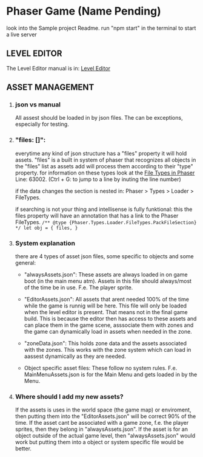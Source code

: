 # Phaser Game (Name Pending)

look into the Sample project Readme.
run "npm start" in the terminal to start a live server

## LEVEL EDITOR

The Level Editor manual is in:
[Level Editor](src\Objects\Systems\LevelEditor_Manual.txt)

## ASSET MANAGEMENT

1. ### json vs manual

   All assest should be loaded in by json files.
   The can be exceptions, especially for testing.

2. ### "files: []":

   everytime any kind of json structure has a "files" property it will hold assets.
   "files" is a built in system of phaser that recognizes all objects in the "files" list as assets add will process them according to their "type" property.
   for information on these types look at the [File Types in Phaser](node_modules\phaser\types\phaser.d.ts) Line: 63002.
   (Ctrl + G: to jump to a line by inuting the line number)

   if the data changes the section is nested in:
   Phaser > Types > Loader > FileTypes.

   if searching is not your thing and intellisense is fully funktional:
   this the files property will have an annotation that has a link to the Phaser FileTypes.
   `/** @type {Phaser.Types.Loader.FileTypes.PackFileSection} */ let obj = { files, } `

3. ### System explanation

   there are 4 types of asset json files, some specific to objects and some general:

   - "alwaysAssets.json":
     These assets are always loaded in on game boot (in the main menu atm).
     Assets in this file should always/most of the time be in use. F.e. The player sprite.
   - "EditorAssets.json":
     All assets that arent needed 100% of the time while the game is runnig will be here.
     This file will only be loaded when the level editor is present.
     That means not in the final game build.
     This is because the editor then has access to these assets and can place them in the game scene, asssociate them with zones and the game can dynamically load in assets when needed in the zone.
   - "zoneData.json":
     This holds zone data and the assets associated with the zones.
     This works with the zone system which can load in aassest dynamically as they are needed.

   - Object specific asset files:
     These follow no system rules.
     F.e. MainMenuAssets.json is for the Main Menu and gets loaded in by the Menu.

4. ### Where should I add my new assets?

   If the assets is uses in the world space (the game map) or enviroment, then putting them into the "EditorAssets.json" will be correct 90% of the time.
   If the asset cant be associated with a game zone, f.e. the player sprites,
   then they belong in "alwaysAssets.json".
   If the asset is for an object outside of the actual game level, then "alwaysAssets.json" would work but putting them into a object or system specific file would be better.
